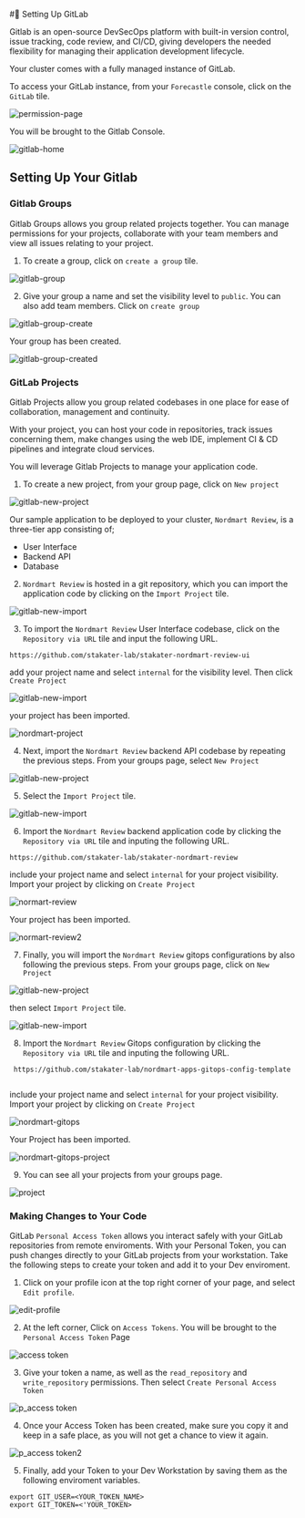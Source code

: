 #🐡 Setting Up GitLab

Gitlab is an open-source DevSecOps platform with built-in version control, issue tracking, code review, and CI/CD,  giving developers the needed flexibility for managing their application development lifecycle. 

Your cluster comes with a fully managed instance of GitLab.

To access your GitLab instance, from your `Forecastle` console, click on the `GitLab` tile.

![permission-page](./images/forecastle-gitlab1.png)

You will be brought to the Gitlab Console.

![gitlab-home](./images/gitlab-home.png)

## Setting Up Your Gitlab

### Gitlab Groups

Gitlab Groups allows you group related projects together. You can manage permissions for your projects, collaborate with your team members and view all issues relating to your project.

1. To create a group, click on `create a group` tile.


![gitlab-group](./images/gitlab-home-group.png)

2. Give your group a name and set the visibility level to `public`. You can also add team members.
Click on `create group` 

![gitlab-group-create](./images/create-group.png)

Your group has been created.

![gitlab-group-created](./images/gitlab-my-group.png)

### GitLab Projects

Gitlab Projects allow you group related codebases in one place for ease of collaboration, management and continuity. 

With your project, you can host your code  in repositories, track issues concerning them, make changes using the web IDE, implement CI & CD pipelines and integrate cloud services.


You will leverage Gitlab Projects to manage your application code.

1. To create a new project, from your group page, click on `New project`

![gitlab-new-project](./images/gitlab-new-project.png)

Our sample application to be deployed to your cluster, `Nordmart Review`, is a three-tier app consisting of;

- User Interface
- Backend API
- Database

2. `Nordmart Review` is hosted in a git repository, which you can import the application code by clicking on the `Import Project` tile.

![gitlab-new-import](./images/gitlab-import-project.png)


3. To import the `Nordmart Review` User Interface codebase, click on the `Repository via URL` tile and input the following URL.

```
https://github.com/stakater-lab/stakater-nordmart-review-ui
```
add your project name and select `internal` for the visibility level. Then click `Create Project`

![gitlab-new-import](./images/nordmart-ui-import.png)

your project has been imported.

![nordmart-project](./images/nordmart-project.png)


4. Next, import the `Nordmart Review` backend API codebase by repeating the previous steps. From your groups page, select `New Project` 

![gitlab-new-project](./images/gitlab-new-project.png)

5. Select the `Import Project` tile.

![gitlab-new-import](./images/gitlab-import-project.png)

6. Import the `Nordmart Review` backend application code by clicking the `Repository via URL` tile and inputing the following URL. 

```
https://github.com/stakater-lab/stakater-nordmart-review

```

include your project name and select `internal` for your project visibility. Import your project by clicking on `Create Project`

![normart-review](./images/normart-review.png)

Your project has been imported.

![normart-review2](./images/nordmart-review.png)

7. Finally, you will import the `Nordmart Review` gitops configurations by also following the previous steps. From your groups page, click on `New Project`

![gitlab-new-project](./images/gitlab-new-project.png)

then select `Import Project` tile.

![gitlab-new-import](./images/gitlab-import-project.png)

8. Import the `Nordmart Review` Gitops configuration  by clicking the `Repository via URL` tile and inputing the following URL. 

```
 https://github.com/stakater-lab/nordmart-apps-gitops-config-template
 
 ```
 
include your project name and select `internal` for your project visibility. Import your project by clicking on `Create Project`

![nordmart-gitops](./images/nordmart-gitops.png)

Your Project has been imported.


![nordmart-gitops-project](./images/nordmart-gitops-project.png)

9. You can see all your projects from your groups page.

![project](./images/projects.png)

### Making Changes to Your Code

GitLab `Personal Access Token` allows you interact safely with your GitLab repositories from remote enviroments. With your Personal Token, you can push changes directly to your GitLab projects from your workstation. Take the following steps to create your token and add it to your Dev enviroment.

1. Click on your profile icon at the top right corner of your page, and select `Edit profile`.

![edit-profile](./images/edit-profile.png)

2. At the left corner, Click on `Access Tokens`. You will be brought to the `Personal Access Token` Page

![access token](./images/access-token.png)

3. Give your token a name, as well as the `read_repository` and `write_repository` permissions. Then select `Create Personal Access Token`

![p_access token](./images/personal-access-token.png)

4. Once your Access Token has been created, make sure you copy it and keep in a safe place, as you  will not get a chance to view it again.


![p_access token2](./images/token.png)

5. Finally, add your Token to your Dev Workstation by saving them as the following enviroment variables.

```
export GIT_USER=<YOUR_TOKEN_NAME>
export GIT_TOKEN=<'YOUR_TOKEN>

```
















